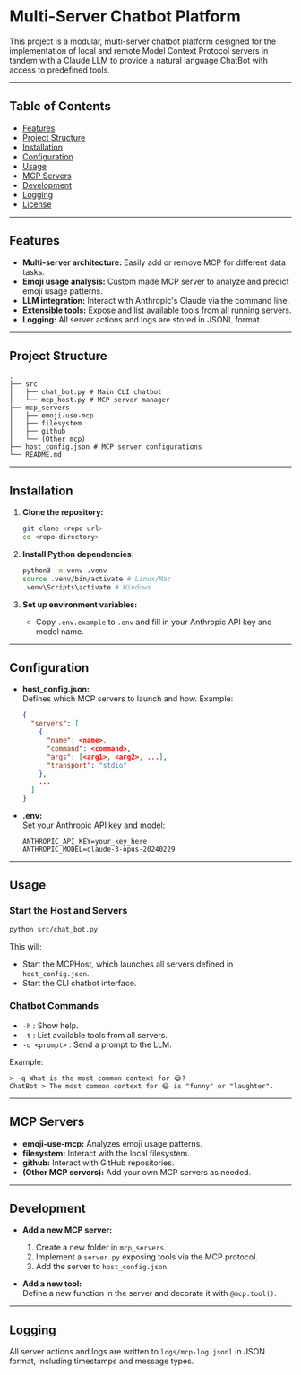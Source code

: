# Multi-Server Chatbot Platform

This project is a modular, multi-server chatbot platform designed for the implementation of local and remote Model Context Protocol servers in tandem with a Claude LLM to provide a natural language ChatBot with access to predefined tools.

---

## Table of Contents

- [Features](#features)
- [Project Structure](#project-structure)
- [Installation](#installation)
- [Configuration](#configuration)
- [Usage](#usage)
- [MCP Servers](#mcp-servers)
- [Development](#development)
- [Logging](#logging)
- [License](#license)

---

## Features

- **Multi-server architecture:** Easily add or remove MCP for different data tasks.
- **Emoji usage analysis:** Custom made MCP server to analyze and predict emoji usage patterns.
- **LLM integration:** Interact with Anthropic's Claude via the command line.
- **Extensible tools:** Expose and list available tools from all running servers.
- **Logging:** All server actions and logs are stored in JSONL format.

---

## Project Structure

```
.
├── src
│   ├── chat_bot.py # Main CLI chatbot  
│   └── mcp_host.py # MCP server manager
├── mcp_servers
│   ├── emoji-use-mcp
│   ├── filesystem
│   ├── github
│   └── (Other mcp)
├── host_config.json # MCP server configurations
└── README.md

```

---

## Installation

1. **Clone the repository:**
   ```sh
   git clone <repo-url>
   cd <repo-directory>
   ```

2. **Install Python dependencies:**
   ```sh
   python3 -m venv .venv
   source .venv/bin/activate # Linux/Mac
   .venv\Scripts\activate # Windows
   ```

3. **Set up environment variables:**
   - Copy `.env.example` to `.env` and fill in your Anthropic API key and model name.
---

## Configuration

- **host_config.json:**  
  Defines which MCP servers to launch and how. Example:
  ```json
  {
    "servers": [
      {
        "name": <name>,
        "command": <command>,
        "args": [<arg1>, <arg2>, ...],
        "transport": "stdio"
      },
      ...
    ]
  }
  ```

- **.env:**  
  Set your Anthropic API key and model:
  ```
  ANTHROPIC_API_KEY=your_key_here
  ANTHROPIC_MODEL=claude-3-opus-20240229
  ```

---

## Usage

### Start the Host and Servers

```sh
python src/chat_bot.py
```

This will:
- Start the MCPHost, which launches all servers defined in `host_config.json`.
- Start the CLI chatbot interface.

### Chatbot Commands

- `-h` : Show help.
- `-t` : List available tools from all servers.
- `-q <prompt>` : Send a prompt to the LLM.

Example:
```
> -q What is the most common context for 😂?
ChatBot > The most common context for 😂 is "funny" or "laughter".
```

---

## MCP Servers
- **emoji-use-mcp:** Analyzes emoji usage patterns.
- **filesystem:** Interact with the local filesystem.
- **github:** Interact with GitHub repositories.
- **(Other MCP servers):** Add your own MCP servers as needed.
---

## Development

- **Add a new MCP server:**  
  1. Create a new folder in `mcp_servers`.
  2. Implement a `server.py` exposing tools via the MCP protocol.
  3. Add the server to `host_config.json`.

- **Add a new tool:**  
  Define a new function in the server and decorate it with `@mcp.tool()`.

---

## Logging

All server actions and logs are written to `logs/mcp-log.jsonl` in JSON format, including timestamps and message types.